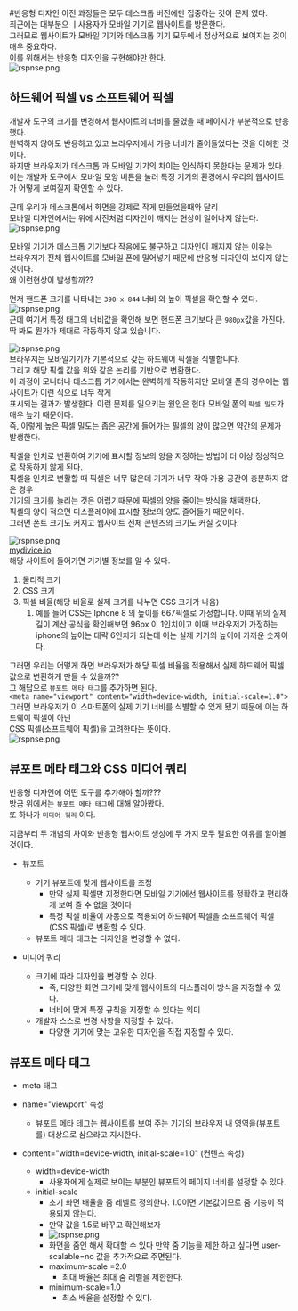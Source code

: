 #반응형 디자인
이전 과정들은 모두 데스크톱 버전에만 집중하는 것이 문제 였다.  
최근에는 대부분으 ㅣ사용자가 모바일 기기로 웹사이트를 방문한다.  
그러므로 웹사이트가 모바일 기기와 데스크톱 기기 모두에서 정상적으로 보여지는 것이 매우 중요하다.  
이를 위해서는 반응형 디자인을 구현해야만 한다.  
![rspnse.png](responsive_design/rspnse.png)  
## 하드웨어 픽셀 vs 소프트웨어 픽셀
개발자 도구의 크기를 변경해서 웹사이트의 너비를 줄였을 때 페이지가 부분적으로 반응했다.  
완벽하지 않아도 반응하고 있고 브라우저에서 가용 너비가 줄어들었다는 것을 이해한 것이다.  
하지만 브라우저가 데스크톱 과 모바일 기기의 차이는 인식하지 못한다는 문제가 있다.  
이는 개발자 도구에서 모바일 모양 버튼을 눌러 특정 기기의 환경에서 우리의 웹사이트가 어떻게 보여질지 확인할 수 있다.  
  
근데 우리가 데스크톱에서 화면을 강제로 작게 만들었을때와 달리  
모바일 디자인에서는 위에 사진처럼 디자인이 깨지는 현상이 일어나지 않는다.
![rspnse.png](responsive_design/1.rspnse.png)  
  
모바일 기기가 데스크톱 기기보다 작음에도 불구하고 디자인이 깨지지 않는 이유는  
브라우저가 전체 웹사이트를 모바일 폰에 밀어넣기 때문에 반응형 디자인이 보이지 않는 것이다.  
왜 이런현상이 발생할까??  
  
먼저 핸드폰 크기를 나타내는 `390 x 844` 너비 와 높이 픽셀을 확인할 수 있다.  
![rspnse.png](responsive_design/2.rspnse.png)  
근데 여기서 특정 태그의 너비값을 확인해 보면 핸드폰 크기보다 큰 `980px`값을 가진다.  
딱 봐도 뭔가가 제대로 작동하지 않고 있습니다.  

![rspnse.png](responsive_design/3.rspnse.png)  
브라우저는 모바일기기가 기본적으로 갖는 하드웨어 픽셀을 식별합니다.  
그리고 해당 픽셀 값을 위와 같은 논리를 기반으로 변환한다.  
이 과정이 모니터나 데스크톱 기기에서는 완벽하게 작동하지만 모바일 폰의 경우에는 웹사이트가 이런 식으로 너무 작게  
표시되는 결과가 발생한다. 이런 문제를 일으키는 원인은 현대 모바일 폰의 `픽셀 밀도`가 매우 높기 때문이다.  
즉, 이렇게 높은 픽셀 밀도는 좁은 공간에 들어가는 필셀의 양이 많으면 약간의 문제가 발생한다.
  
픽셀을 인치로 변환하여 기기에 표시할 정보의 양을 지정하는 방법이 더 이상 정상적으로 작동하지 않게 된다.  
픽셀을 인치로 변활할 때 픽셀은 너무 많은데 기기가 너무 작아 가용 공간이 충분하지 않은 경우  
기기의 크기를 늘리는 것은 어렵기때문에 픽셀의 양을 줄이는 방식을 채택한다.  
픽셀의 양이 적으면 디스플레이에 표시할 정보의 양도 줄어들기 때문이다.  
그러면 폰트 크기도 커지고 웹사이트 전체 콘텐츠의 크기도 커질 것이다.  

![rspnse.png](responsive_design/4.rspnse.png)  
[mydivice.io](https://www.mydevice.io/#compare-devices)  
해당 사이트에 들어가면 기기별 정보를 알 수 있다.  
1. 물리적 크기 
2. CSS 크기  
3. 픽셀 비율(해당 비율로 실제 크기를 나누면 CSS 크기가 나옴)
   1. 예를 들어 CSS는 Iphone 8 의 높이를 667픽셀로 가정합니다. 이때 위의 실제 길이 계산 공식을 확인해보면 96px 이 1인치이고
이때 브라우저가 가정하는 iphone의 높이는 대략 6인치가 되는데 이는 실제 기기의 높이에 가까운 숫자이다.
  
그러면 우리는 어떻게 하면 브라우저가 해당 픽셀 비율을 적용해서 실제 하드웨어 픽셀값으로 변환하게 만들 수 있을까??  
그 해답으로 `뷰포트 메타 태그`를 추가하면 된다.  
`<meta name="viewport" content="width=device-width, initial-scale=1.0">`  
그러면 브라우저가 이 스마트폰의 실제 기기 너비를 식별할 수 있게 됐기 때문에 이는 하드웨어 픽셀이 아닌  
CSS 픽셀(소프트웨어 픽셀)을 고려한다는 뜻이다.  
![rspnse.png](responsive_design/5.rspnse.png)  
  
## 뷰포트 메타 태그와 CSS 미디어 쿼리
반응형 디자인에 어떤 도구를 추가해야 할까???  
방금 위에서는 `뷰포트 메타 태그`에 대해 알아봤다.  
또 하나가 `미디어 쿼리` 이다.  
  
지금부터 두 개념의 차이와 반응형 웹사이트 생성에 두 가지 모두 필요한 이유를 알아볼 것이다.  
* 뷰포트
  * 기기 뷰포트에 맞게 웹사이트를 조정
    * 만약 실제 픽셀만 지정한다면 모바일 기기에선 웹사이트를 정확하고 편리하게 보여 줄 수 없을 것이다
    * 특정 픽셀 비율이 자동으로 적용되어 하드웨어 픽셀을 소프트웨어 픽셀(CSS 픽셀)로 변환할 수 있다.
  * 뷰포트 메타 태그는 디자인을 변경할 수 없다.
  
* 미디어 쿼리
  * 크기에 따라 디자인을 변경할 수 있다.
    * 즉, 다양한 화면 크기에 맞게 웹사이트의 디스플레이 방식을 지정할 수 있다.
    * 너비에 맞게 특정 규칙을 지정할 수 있다는 의미
  * 개발자 스스로 변경 사항을 지정할 수 있다.
    * 다양한 기기에 맞는 고유한 디자인을 직접 지정할 수 있다.


## 뷰포트 메타 태그
* meta 태그

* name="viewport" 속성
  * 뷰포트 메타 테그는 웹사이트를 보여 주는 기기의 브라우저 내 영역을(뷰포트를) 대상으로 삼으라고 지시한다.
* content="width=device-width, initial-scale=1.0" (컨텐츠 속성)
  * width=device-width
    * 사용자에게 실제로 보이는 부분인 뷰포트의 페이지 너비를 설정할 수 있다.
  * initial-scale
    * 초기 화면 배율을 줌 레벨로 정의한다. 1.0이면 기본값이므로 줌 기능이 적용되지 않는다.
    * 만약 값을 1.5로 바꾸고 확인해보자
    * ![rspnse.png](responsive_design/6.rspnse.png)
    * 화면을 줌인 해서 확대할 수 있다 만약 줌 기능을 제한 하고 싶다면 user-scalable=no 값을 추가적으로 주면된다.
    * maximum-scale =2.0
      * 최대 배율은 최대 줌 레벨을 제한한다.
    * minimum-scale=1.0
      * 최소 배율을 설정할 수 있다.

